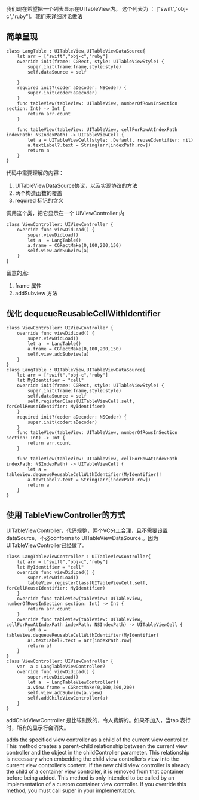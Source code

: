 我们现在希望把一个列表显示在UITableView内。
这个列表为 ： ["swift","obj-c","ruby"]。我们来详细讨论做法

## 简单呈现


    class LangTable : UITableView,UITableViewDataSource{
        let arr = ["swift","obj-c","ruby"]
        override init(frame: CGRect, style: UITableViewStyle) {
            super.init(frame:frame,style:style)
            self.dataSource = self
            
        }
        required init?(coder aDecoder: NSCoder) {
            super.init(coder:aDecoder)
        }
        func tableView(tableView: UITableView, numberOfRowsInSection section: Int) -> Int {
            return arr.count
        }
        
        func tableView(tableView: UITableView, cellForRowAtIndexPath indexPath: NSIndexPath) -> UITableViewCell {
            let a = UITableViewCell(style: .Default, reuseIdentifier: nil)
            a.textLabel?.text = String(arr[indexPath.row])
            return a
        }
    }


代码中需要理解的内容：
1. UITableViewDataSource协议，以及实现协议的方法
2. 两个构造函数的覆盖
3. required 标记的含义

调用这个类，把它显示在一个 UIViewController 内

    class ViewController: UIViewController {
        override func viewDidLoad() {
            super.viewDidLoad()
            let a  = LangTable()
            a.frame = CGRectMake(0,100,200,150)
            self.view.addSubview(a)
        }
    }

留意的点:
1. frame 属性
2. addSubview 方法

## 优化 dequeueReusableCellWithIdentifier


    class ViewController: UIViewController {
        override func viewDidLoad() {
            super.viewDidLoad()
            let a  = LangTable()
            a.frame = CGRectMake(0,100,200,150)
            self.view.addSubview(a)
        }
    }
    class LangTable : UITableView,UITableViewDataSource{
        let arr = ["swift","obj-c","ruby"]
        let MyIdentifier = "cell"
        override init(frame: CGRect, style: UITableViewStyle) {
            super.init(frame:frame,style:style)
            self.dataSource = self
            self.registerClass(UITableViewCell.self, forCellReuseIdentifier: MyIdentifier)
        }
        required init?(coder aDecoder: NSCoder) {
            super.init(coder:aDecoder)
        }
        func tableView(tableView: UITableView, numberOfRowsInSection section: Int) -> Int {
            return arr.count
        }
        
        func tableView(tableView: UITableView, cellForRowAtIndexPath indexPath: NSIndexPath) -> UITableViewCell {
            let a = tableView.dequeueReusableCellWithIdentifier(MyIdentifier)!
            a.textLabel?.text = String(arr[indexPath.row])
            return a
        }
    }
## 使用 TableViewController的方式

UITableViewController，代码规整，两个VC分工合理，且不需要设置 dataSource，不必conforms to UITableViewDataSource 。因为UITableViewController已经做了。


    class LangTableViewController : UITableViewController{
        let arr = ["swift","obj-c","ruby"]
        let MyIdentifier = "cell"
        override func viewDidLoad() {
            super.viewDidLoad()
            tableView.registerClass(UITableViewCell.self, forCellReuseIdentifier: MyIdentifier)
        }
        override func tableView(tableView: UITableView, numberOfRowsInSection section: Int) -> Int {
            return arr.count
        }
        override func tableView(tableView: UITableView, cellForRowAtIndexPath indexPath: NSIndexPath) -> UITableViewCell {
            let a = tableView.dequeueReusableCellWithIdentifier(MyIdentifier)
            a!.textLabel?.text = arr[indexPath.row]
            return a!
        }
    }
    class ViewController: UIViewController {
        var  a : LangTableViewController?
        override func viewDidLoad() {
            super.viewDidLoad()
            let a  = LangTableViewController()
            a.view.frame = CGRectMake(0,100,300,200)
            self.view.addSubview(a.view)
            self.addChildViewController(a)
        }
    }
addChildViewController 是比较别致的，令人费解的。如果不加入，当tap 表行时，所有的显示行会消失。

adds the specified view controller as a child of the current view controller.
This method creates a parent-child relationship between the current view controller and the object in the childController parameter. This relationship is necessary when embedding the child view controller’s view into the current view controller’s content. If the new child view controller is already the child of a container view controller, it is removed from that container before being added.
This method is only intended to be called by an implementation of a custom container view controller. If you override this method, you must call super in your implementation.



